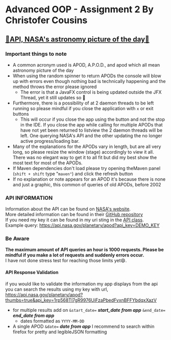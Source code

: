 # Advanced OOP - Assignment 2 By Christofer Cousins

## [🌌API, NASA's astronomy picture of the day🌌](https://api.nasa.gov/index.html#browseAPI.apod)

### Important things to note

- A common acronym used is APOD, A.P.O.D., and apod which all mean astronomy picture of the day
- When using the random spinner to return APODs the console will blow up with errors even though nothing bad is
  technically happening and the method throws the error please ignored
    - The error is that a JavaFX control is being updated outside the JFX Thread, yet it still updates so 🤷
- Furthermore, there is a possibility of at 2 daemon threads to be left running so please mindful if you close the
  application with `x` or exit buttons
    - This will occur if you close the app using the button and not the stop in the IDE. If you close the app while
      calling for multiple APODs that have not yet been returned to listview the 2 daemon threads will be left. One
      querying NASA's API and the other updating the no longer active progress/loading bar.
- Many of the explanations for the APODs vary in length, but are all very long, so please resize the window (stage)
  accordingly to view it all. There was no elegant way to get it to all fit but did my best show the most text for most
  of the APODs.
- If Maven dependencies don't load please try opening theMaven panel (`shift + shift` type "`maven"`) and click the
  refresh button
- If no explanation or note appears for an APOD it's because there is none and just a graphic, this common of queries of
  old APODs, before 2002

### API INFORMATION

Information about the API can be found on [NASA's website](https://api.nasa.gov/index.html#browseAPI.apod).  
More detailed information can be found in their [GitHub repository](https://github.com/nasa/apod-api#docs-)  
If you need my key it can be found in my uri sting in
the [API class](/src/main/java/space/nasa/spaceapi/utilities/API.java).   
Example query: https://api.nasa.gov/planetary/apod?api_key=DEMO_KEY

### Be Aware

__The maximum amount of API queries an hour is 1000 requests. Please be mindful if you make a lot of requests and
suddenly errors occur.__  
I have not done stress test for reaching those limits yet😄.

#### API Response Validation

if you would like to validate the information my app displays from the api you can search the results using my key with
url, https://api.nasa.gov/planetary/apod?thumbs=true&api_key=1rp568Tl7gR9976UiFzaPbedFvxnBFFYbdqxXazV

- for multiple results add on `&start_date=` _**start_date from app**_ `&end_date=` **_end_date from app_**
    - dates formatted as `YYYY-MM-DD`
- A single APOD `&date=` **_date from app_**
  I recommend to search within firefox for pretty and legibleJSON formatting